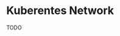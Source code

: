 # Kuberentes Network

<!--
https://github.com/artturik/lens-extension-network-policy-viewer
-->

TODO

<!-- ##

```sh
kubectl get nodes -o json | grep -i podCIDR
```

## TBD

```sh
kubectl run busybox -it --rm \
  --image='docker.io/library/busybox:latest' \
  --restart='Never' \
  -- /bin/sh -c 'set'
``` -->
